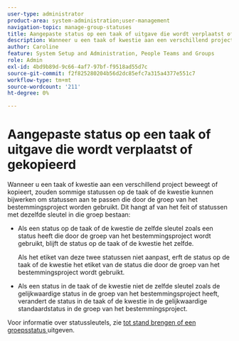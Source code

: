 ```yaml
---
user-type: administrator
product-area: system-administration;user-management
navigation-topic: manage-group-statuses
title: Aangepaste status op een taak of uitgave die wordt verplaatst of gekopieerd
description: Wanneer u een taak of kwestie aan een verschillend project beweegt of kopieert, zouden sommige statussen op de taak of de kwestie kunnen bijwerken om statussen aan te passen die door de groep van het bestemmingsproject worden gebruikt.
author: Caroline
feature: System Setup and Administration, People Teams and Groups
role: Admin
exl-id: 4bd9b89d-9c66-4af7-97bf-f9518ad55d7c
source-git-commit: f2f825280204b56d2dc85efc7a315a4377e551c7
workflow-type: tm+mt
source-wordcount: '211'
ht-degree: 0%

---
```


# Aangepaste status op een taak of uitgave die wordt verplaatst of gekopieerd

Wanneer u een taak of kwestie aan een verschillend project beweegt of kopieert, zouden sommige statussen op de taak of de kwestie kunnen bijwerken om statussen aan te passen die door de groep van het bestemmingsproject worden gebruikt. Dit hangt af van het feit of statussen met dezelfde sleutel in die groep bestaan:

* Als een status op de taak of de kwestie de zelfde sleutel zoals een status heeft die door de groep van het bestemmingsproject wordt gebruikt, blijft de status op de taak of de kwestie het zelfde.

  Als het etiket van deze twee statussen niet aanpast, erft de status op de taak of de kwestie het etiket van de status die door de groep van het bestemmingsproject wordt gebruikt.

* Als een status in de taak of de kwestie niet de zelfde sleutel zoals de gelijkwaardige status in de groep van het bestemmingsproject heeft, verandert de status in de taak of de kwestie in de gelijkwaardige standaardstatus in de groep van het bestemmingsproject.

Voor informatie over statussleutels, zie [ tot stand brengen of een groepsstatus ](../../../administration-and-setup/manage-groups/manage-group-statuses/create-or-edit-a-group-status.md) uitgeven.
